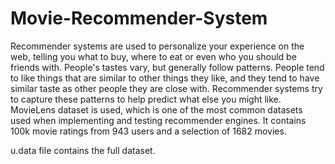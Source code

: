 # Movie-Recommender-System
Recommender systems are used to personalize your experience on the web, telling you what to buy, where to eat or even who you should be friends with. People's tastes vary, but generally follow patterns. People tend to like things that are similar to other things they like, and they tend to have similar taste as other people they are close with. Recommender systems try to capture these patterns to help predict what else you might like.
MovieLens dataset is used, which is one of the most common datasets used when implementing and testing recommender engines. It contains 100k movie ratings from 943 users and a selection of 1682 movies.

u.data file contains the full dataset.

